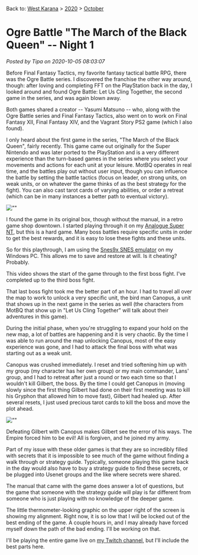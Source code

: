 Back to: [West Karana](/posts/westkarana.md) > [2020](/posts/2020/westkarana.md) > [October](./westkarana.md)
# Ogre Battle \"The March of the Black Queen\" -- Night 1

*Posted by Tipa on 2020-10-05 08:03:07*


Before Final Fantasy Tactics, my favorite fantasy tactical battle RPG, there was the Ogre Battle series. I discovered the franchise the other way around, though: after loving and completing FFT on the PlayStation back in the day, I looked around and found Ogre Battle: Let Us Cling Together, the second game in the series, and was again blown away.



Both games shared a creator -- Yasumi Matsuno -- who, along with the Ogre Battle series and Final Fantasy Tactics, also went on to work on Final Fantasy XII, Final Fantasy XIV, and the Vagrant Story PS2 game (which I also found).



I only heard about the first game in the series, \"The March of the Black Queen\", fairly recently. This game came out originally for the Super Nintendo and was later ported to the PlayStation and is a very different experience than the turn-based games in the series where you select your movements and actions for each unit at your leisure. MotBQ operates in real time, and the battles play out without user input, though you can influence the battle by setting the battle tactics (focus on leader, on strong units, on weak units, or on whatever the game thinks of as the best strategy for the fight). You can also cast tarot cards of varying abilities, or order a retreat (which can be in many instances a better path to eventual victory).



![\"\"](\"https://chasingdings.com/wp-content/uploads/2020/10/1-IMG_1938.jpg\")

I found the game in its original box, though without the manual, in a retro game shop downtown. I started playing through it on my [Analogue Super NT](\"https://www.analogue.co/super-nt\"), but this is a hard game. Many boss battles require specific units in order to get the best rewards, and it is easy to lose these fights and these units.



So for this playthrough, I am using the [Snes9x SNES emulator](\"https://www.snes9x.com/\") on my Windows PC. This allows me to save and restore at will. Is it cheating? Probably.





This video shows the start of the game through to the first boss fight. I've completed up to the third boss fight.



That last boss fight took me the better part of an hour. I had to travel all over the map to work to unlock a very specific unit, the bird man Canopus, a unit that shows up in the next game in the series as well (the characters from MotBQ that show up in \"Let Us Cling Together\" will talk about their adventures in this game).



During the initial phase, when you're struggling to expand your hold on the new map, a lot of battles are happening and it is very chaotic. By the time I was able to run around the map unlocking Canopus, most of the easy experience was gone, and I had to attack the final boss with what was starting out as a weak unit.



Canopus was crushed immediately. I reset and tried softening him up with my group (my character has her own group) or my main commander, Lans' group, and I had to retreat after just a round or two each time so that I wouldn't kill Gilbert, the boss. By the time I could get Canopus in (moving slowly since the first thing Gilbert had done on their first meeting was to kill his Gryphon that allowed him to move fast), Gilbert had healed up. After several resets, I just used precious tarot cards to kill the boss and move the plot ahead.



![\"\"](\"https://chasingdings.com/wp-content/uploads/2020/10/pledgemylife-1024x899.png\")

Defeating Gilbert with Canopus makes Gilbert see the error of his ways. The Empire forced him to be evil! All is forgiven, and he joined my army.



Part of my issue with these older games is that they are so incredibly filled with secrets that it is impossible to see much of the game without finding a walk through or strategy guide. Typically, someone playing this game back in the day would also have to buy a strategy guide to find these secrets, or be plugged into Usenet groups and the like where secrets were shared.



The manual that came with the game does answer a lot of questions, but the game that someone with the strategy guide will play is far different from someone who is just playing with no knowledge of the deeper game.



The little thermometer-looking graphic on the upper right of the screen is showing my alignment. Right now, it is so low that I will be locked out of the best ending of the game. A couple hours in, and I may already have forced myself down the path of the bad ending. I'll be working on that.



I'll be playing the entire game live on [my Twitch channel](\"https://www.twitch.tv/tipa16384\"), but I'll include the best parts here.



